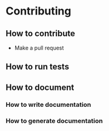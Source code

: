 # Contributing

## How to contribute

- Make a pull request

## How to run tests

## How to document

### How to write documentation

### How to generate documentation
